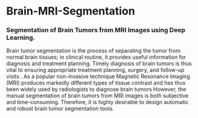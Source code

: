 # Brain-MRI-Segmentation
###  Segmentation of Brain Tumors from MRI Images using Deep Learning.
Brain tumor segmentation is the process of separating the tumor from normal brain tissues; in clinical routine, it provides useful information for diagnosis and treatment planning. Timely diagnosis of brain tumors is thus vital to ensuring appropriate treatment planning, surgery, and follow-up visits . As a popular non-invasive technique Magnetic Resonance Imaging (MRI) produces markedly different types of tissue contrast and has thus been widely used by radiologists to diagnose brain tumors  However, the manual segmentation of brain tumors from MRI images is both subjective and time-consuming. Therefore, it is highly desirable to design automatic and robust brain tumor segmentation tools.
